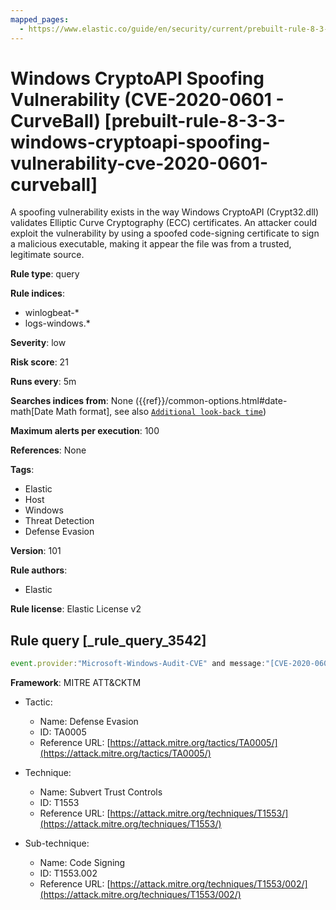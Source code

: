 ```yaml
---
mapped_pages:
  - https://www.elastic.co/guide/en/security/current/prebuilt-rule-8-3-3-windows-cryptoapi-spoofing-vulnerability-cve-2020-0601-curveball.html
---
```


# Windows CryptoAPI Spoofing Vulnerability (CVE-2020-0601 - CurveBall) [prebuilt-rule-8-3-3-windows-cryptoapi-spoofing-vulnerability-cve-2020-0601-curveball]

A spoofing vulnerability exists in the way Windows CryptoAPI (Crypt32.dll) validates Elliptic Curve Cryptography (ECC) certificates. An attacker could exploit the vulnerability by using a spoofed code-signing certificate to sign a malicious executable, making it appear the file was from a trusted, legitimate source.

**Rule type**: query

**Rule indices**:

* winlogbeat-*
* logs-windows.*

**Severity**: low

**Risk score**: 21

**Runs every**: 5m

**Searches indices from**: None ({{ref}}/common-options.html#date-math[Date Math format], see also [`Additional look-back time`](docs-content://solutions/security/detect-and-alert/create-detection-rule.md#rule-schedule))

**Maximum alerts per execution**: 100

**References**: None

**Tags**:

* Elastic
* Host
* Windows
* Threat Detection
* Defense Evasion

**Version**: 101

**Rule authors**:

* Elastic

**Rule license**: Elastic License v2

## Rule query [_rule_query_3542]

```js
event.provider:"Microsoft-Windows-Audit-CVE" and message:"[CVE-2020-0601]"
```

**Framework**: MITRE ATT&CKTM

* Tactic:

    * Name: Defense Evasion
    * ID: TA0005
    * Reference URL: [https://attack.mitre.org/tactics/TA0005/](https://attack.mitre.org/tactics/TA0005/)

* Technique:

    * Name: Subvert Trust Controls
    * ID: T1553
    * Reference URL: [https://attack.mitre.org/techniques/T1553/](https://attack.mitre.org/techniques/T1553/)

* Sub-technique:

    * Name: Code Signing
    * ID: T1553.002
    * Reference URL: [https://attack.mitre.org/techniques/T1553/002/](https://attack.mitre.org/techniques/T1553/002/)



